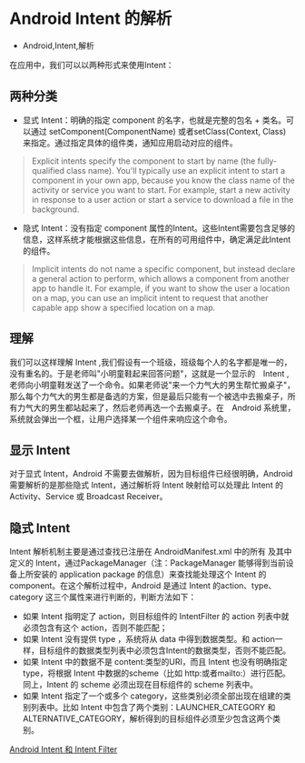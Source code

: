 # Android Intent 的解析
- Android,Intent,解析

在应用中，我们可以以两种形式来使用Intent：


## 两种分类

 - 显式 Intent：明确的指定 component 的名字，也就是完整的包名 + 类名。可以通过 setComponent(ComponentName) 或者setClass(Context, Class) 来指定。通过指定具体的组件类，通知应用启动对应的组件。

> Explicit intents specify the component to start by name (the fully-qualified class name). You'll typically use an explicit intent to start a component in your own app, because you know the class name of the activity or service you want to start. For example, start a new activity in response to a user action or start a service to download a file in the background.

 - 隐式 Intent：没有指定 component 属性的Intent。这些Intent需要包含足够的信息，这样系统才能根据这些信息，在所有的可用组件中，确定满足此Intent的组件。

> Implicit intents do not name a specific component, but instead declare a general action to perform, which allows a component from another app to handle it. For example, if you want to show the user a location on a map, you can use an implicit intent to request that another capable app show a specified location on a map.

## 理解
我们可以这样理解 Intent ,我们假设有一个班级，班级每个人的名字都是唯一的，没有重名的。于是老师叫"小明童鞋起来回答问题"，这就是一个显示的　Intent ,老师向小明童鞋发送了一个命令。如果老师说"来一个力气大的男生帮忙搬桌子"，那么每个力气大的男生都是备选的方案，但是最后只能有一个被选中去搬桌子，所有力气大的男生都站起来了，然后老师再选一个去搬桌子。在　Android 系统里，系统就会弹出一个框，让用户选择某一个组件来响应这个命令。


## 显示 Intent
对于显式 Intent，Android 不需要去做解析，因为目标组件已经很明确，Android 需要解析的是那些隐式 Intent，通过解析将 Intent 映射给可以处理此 Intent 的 Activity、Service 或 Broadcast Receiver。

## 隐式 Intent

Intent 解析机制主要是通过查找已注册在 AndroidManifest.xml 中的所有 <intent-filter> 及其中定义的 Intent，通过PackageManager（注：PackageManager 能够得到当前设备上所安装的
application package 的信息）来查找能处理这个 Intent 的 component。在这个解析过程中，Android 是通过 Intent 的action、type、category 这三个属性来进行判断的，判断方法如下：

 - 如果 Intent 指明定了 action，则目标组件的 IntentFilter 的 action 列表中就必须包含有这个 action，否则不能匹配；
 - 如果 Intent 没有提供 type ，系统将从 data 中得到数据类型。和 action一样，目标组件的数据类型列表中必须包含Intent的数据类型，否则不能匹配。
 - 如果 Intent 中的数据不是 content:类型的URI，而且 Intent 也没有明确指定 type，将根据 Intent 中数据的scheme（比如 http:或者mailto:）进行匹配。同上，Intent 的 scheme 必须出现在目标组件的 scheme 列表中。
 - 如果 Intent 指定了一个或多个 category，这些类别必须全部出现在组建的类别列表中。比如 Intent 中包含了两个类别：LAUNCHER\_CATEGORY 和 ALTERNATIVE\_CATEGORY，解析得到的目标组件必须至少包含这两个类别。

[Android Intent 和 Intent Filter](http://blog.binkery.com/android/intent/summary.html)